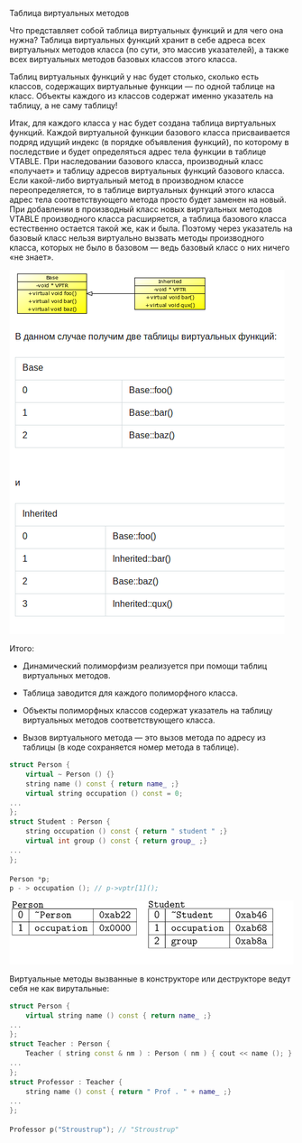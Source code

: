 Таблица виртуальных методов

Что представляет собой таблица виртуальных функций и для чего она нужна? Таблица виртуальных функций хранит в себе адреса всех виртуальных методов класса (по сути, это массив указателей), а также всех виртуальных методов базовых классов этого класса.

Таблиц виртуальных функций у нас будет столько, сколько есть классов, содержащих виртуальные функции — по одной таблице на класс. Объекты каждого из классов содержат именно указатель на таблицу, а не саму таблицу! 

Итак, для каждого класса у нас будет создана таблица виртуальных функций. Каждой виртуальной функции базового класса присваивается подряд идущий индекс (в порядке объявления функций), по которому в последствие и будет определяться адрес тела функции в таблице VTABLE. При наследовании базового класса, производный класс «получает» и таблицу адресов виртуальных функций базового класса. Если какой-либо виртуальный метод в производном классе переопределяется, то в таблице виртуальных функций этого класса адрес тела соответствующего метода просто будет заменен на новый. При добавлении в производный класс новых виртуальных методов VTABLE производного класса расширяется, а таблица базового класса естественно остается такой же, как и была. Поэтому через указатель на базовый класс нельзя виртуально вызвать методы производного класса, которых не было в базовом — ведь базовый класс о них ничего «не знает». 

![Table](images/Virtual_table2.png)



Итого:

- Динамический полиморфизм реализуется при помощи таблиц виртуальных методов.

- Таблица заводится для каждого полиморфного класса.

- Объекты полиморфных классов содержат указатель на таблицу виртуальных методов соответствующего класса.

- Вызов виртуального метода — это вызов метода по адресу из таблицы (в коде сохраняется номер метода в таблице).

```c++
struct Person {
	virtual ~ Person () {}
	string name () const { return name_ ;}
	virtual string occupation () const = 0;
...
};
struct Student : Person {
	string occupation () const { return " student " ;}
	virtual int group () const { return group_ ;}
...
};

Person *p;
p - > occupation (); // p->vptr[1]();
```
![Table](images/Virtual_table.png)


Виртуальные методы вызванные в конструкторе или деструкторе ведут себя не как вирутальные: 

```c++
struct Person {
	virtual string name () const { return name_ ;}
...
};
struct Teacher : Person {
	Teacher ( string const & nm ) : Person ( nm ) { cout << name (); }
...
};
struct Professor : Teacher {
	string name () const { return " Prof . " + name_ ;}
...
};

Professor p("Stroustrup"); // "Stroustrup"
```